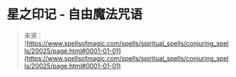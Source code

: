 <!--yml

category: 未分类

date: 2024-06-12 19:02:27

-->

# 星之印记 - 自由魔法咒语

> 来源：[https://www.spellsofmagic.com/spells/spiritual_spells/conjuring_spells/20025/page.html#0001-01-01](https://www.spellsofmagic.com/spells/spiritual_spells/conjuring_spells/20025/page.html#0001-01-01)
